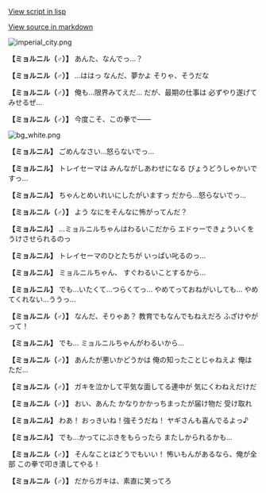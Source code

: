 [View script in lisp](../scripts/100504060.txt)

[View source in markdown](100504060.md)

![imperial_city.png](../images/backgrounds/imperial_city.png)

**【ミョルニル（♂）】**
あんた、なんでっ…？

**【ミョルニル（♂）】**
…ははっ
なんだ、夢かよ
そりゃ、そうだな

**【ミョルニル（♂）】**
俺も…限界みてえだ…
だが、最期の仕事は
必ずやり遂げてみせるぜ…

**【ミョルニル（♂）】**
今度こそ、この拳で――

![bg_white.png](../images/backgrounds/bg_white.png)

**【ミョルニル】**
ごめんなさい…怒らないでっ…

**【ミョルニル】**
トレイセーマは
みんながしあわせになる
びょうどうしゃかいですっ…

**【ミョルニル】**
ちゃんとめいれいにしたがいますっ
だから…怒らないでっ…

**【ミョルニル（♂）】**
よう
なにをそんなに怖がってんだ？

**【ミョルニル】**
…ミョルニルちゃんはわるいこだから
エドゥーできょういくを
うけさせられるのっ

**【ミョルニル】**
トレイセーマのひとたちが
いっぱい叱るのっ…

**【ミョルニル】**
ミョルニルちゃん、
すぐわるいことするから…

**【ミョルニル】**
でも…いたくて…つらくてっ…
やめてっておねがいしても…
やめてくれない…ううっ…

**【ミョルニル（♂）】**
なんだ、そりゃあ？
教育でもなんでもねえだろ
ふざけやがって！

**【ミョルニル】**
でも…
ミョルニルちゃんがわるいから…

**【ミョルニル（♂）】**
あんたが悪いかどうかは
俺の知ったことじゃねえよ
俺はただ…

**【ミョルニル（♂）】**
ガキを泣かして平気な面してる連中が
気にくわねえだけだ

**【ミョルニル（♂）】**
おい、あんた
かなりかかっちまったが届け物だ
受け取れ

**【ミョルニル】**
わあ！
おっきいね！強そうだね！
ヤギさんも喜んでるよっ♪

**【ミョルニル】**
でも…かってにぶきをもらったら
またしかられるかも…

**【ミョルニル（♂）】**
そんなことはどうでもいい！
怖いもんがあるなら、俺が全部
この拳で叩き潰してやる！

**【ミョルニル（♂）】**
だからガキは、素直に笑ってろ